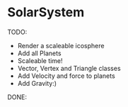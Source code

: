 SolarSystem
===========

TODO:
* Render a scaleable icosphere
* Add all Planets
* Scaleable time!
* Vector, Vertex and Triangle classes
* Add Velocity and force to planets
* Add Gravity:)

DONE:
